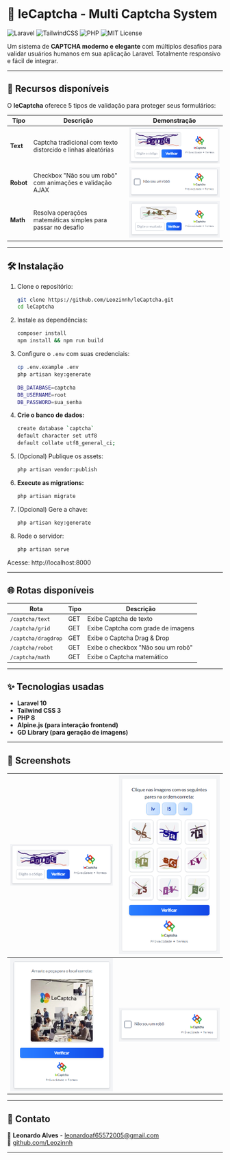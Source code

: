 # 🤖 leCaptcha - Multi Captcha System

![Laravel](https://img.shields.io/badge/Laravel-10.x-red?style=flat-square&logo=laravel)
![TailwindCSS](https://img.shields.io/badge/TailwindCSS-3.x-blue?style=flat-square&logo=tailwindcss)
![PHP](https://img.shields.io/badge/PHP-8.x-777bb4?style=flat-square&logo=php)
![MIT License](https://img.shields.io/badge/license-MIT-green?style=flat-square)

Um sistema de **CAPTCHA moderno e elegante** com múltiplos desafios para validar usuários humanos em sua aplicação Laravel. Totalmente responsivo e fácil de integrar.

---

## 🚀 Recursos disponíveis

O **leCaptcha** oferece 5 tipos de validação para proteger seus formulários:

| Tipo          | Descrição                                                    | Demonstração                           |
| ------------- | ------------------------------------------------------------ | -------------------------------------- |
| **Text**      | Captcha tradicional com texto distorcido e linhas aleatórias | ![Text Captcha](docs/text.png)         |
| **Robot**     | Checkbox "Não sou um robô" com animações e validação AJAX    | ![Robot Captcha](docs/robot.png)       |
| **Math**      | Resolva operações matemáticas simples para passar no desafio | ![Math Captcha](docs/math.png)         |

---

## 🛠️ Instalação

1. Clone o repositório:

    ```bash
    git clone https://github.com/Leozinnh/leCaptcha.git
    cd leCaptcha
    ```

2. Instale as dependências:

    ```bash
    composer install
    npm install && npm run build
    ```

3. Configure o `.env` com suas credenciais:

    ```bash
    cp .env.example .env
    php artisan key:generate
    ```
    ```bash
    DB_DATABASE=captcha
    DB_USERNAME=root
    DB_PASSWORD=sua_senha
    ```

4. **Crie o banco de dados:**

    ```bash
    create database `captcha`
    default character set utf8
    default collate utf8_general_ci;
    ```

5. (Opcional) Publique os assets:

    ```bash
    php artisan vendor:publish
    ```

6. **Execute as migrations:**

    ```bash
    php artisan migrate
    ```

7. (Opcional) Gere a chave:

    ```bash
    php artisan key:generate
    ```

8. Rode o servidor:
    ```bash
    php artisan serve
    ```

Acesse: http://localhost:8000

---

## 🌐 Rotas disponíveis

| Rota                | Tipo | Descrição                          |
| ------------------- | ---- | ---------------------------------- |
| `/captcha/text`     | GET  | Exibe Captcha de texto             |
| `/captcha/grid`     | GET  | Exibe Captcha com grade de imagens |
| `/captcha/dragdrop` | GET  | Exibe o Captcha Drag & Drop        |
| `/captcha/robot`    | GET  | Exibe o checkbox "Não sou um robô" |
| `/captcha/math`     | GET  | Exibe o Captcha matemático         |

---

## ✨ Tecnologias usadas

-   **Laravel 10**
-   **Tailwind CSS 3**
-   **PHP 8**
-   **Alpine.js (para interação frontend)**
-   **GD Library (para geração de imagens)**

---

## 📸 Screenshots

| ![Text Captcha](docs/text.png)         | ![Grid Captcha](docs/grid.png)   |
| -------------------------------------- | -------------------------------- |
| ![DragDrop Captcha](docs/dragdrop.png) | ![Robot Captcha](docs/robot.png) |

---

## 💬 Contato

📧 **Leonardo Alves** - [leonardoaf65572005@gmail.com](mailto:leonardoaf65572005@gmail.com)  
🔗 [github.com/Leozinnh](https://github.com/Leozinnh)

---
